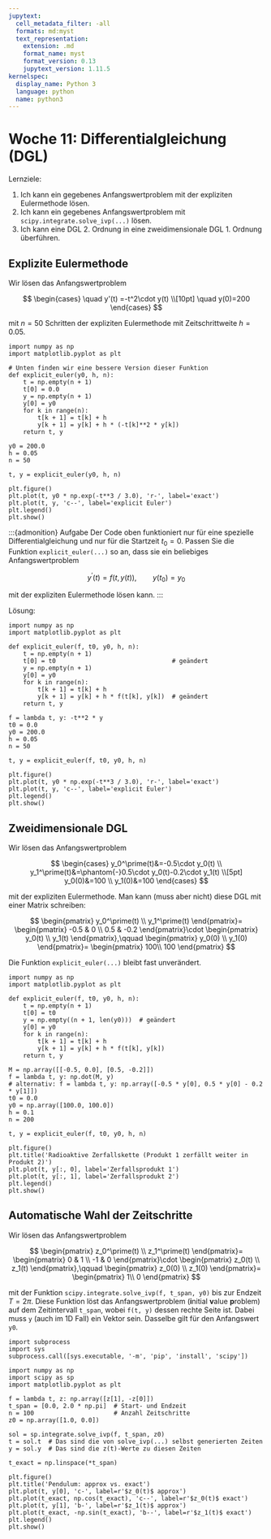 ```yaml
---
jupytext:
  cell_metadata_filter: -all
  formats: md:myst
  text_representation:
    extension: .md
    format_name: myst
    format_version: 0.13
    jupytext_version: 1.11.5
kernelspec:
  display_name: Python 3
  language: python
  name: python3
---
```


# Woche 11: Differentialgleichung (DGL)

Lernziele:

1. Ich kann ein gegebenes Anfangswertproblem mit der expliziten Eulermethode lösen.
2. Ich kann ein gegebenes Anfangswertproblem mit `scipy.integrate.solve_ivp(...)` lösen.
3. Ich kann eine DGL 2. Ordnung in eine zweidimensionale DGL 1. Ordnung überführen.

<!--
```{figure} images/euler_polygonzug.png
---
scale: 33%
align: right
---
```
-->

## Explizite Eulermethode

Wir lösen das Anfangswertproblem

$$
\begin{cases}
\quad y'(t) =-t^2\cdot y(t) \\[10pt]
\quad y(0)=200
\end{cases}
$$

mit $n=50$ Schritten der expliziten Eulermethode mit Zeitschrittweite $h=0.05$.

```{code-cell} ipython3
import numpy as np
import matplotlib.pyplot as plt

# Unten finden wir eine bessere Version dieser Funktion
def explicit_euler(y0, h, n):
    t = np.empty(n + 1)
    t[0] = 0.0
    y = np.empty(n + 1)
    y[0] = y0
    for k in range(n):
        t[k + 1] = t[k] + h
        y[k + 1] = y[k] + h * (-t[k]**2 * y[k])
    return t, y

y0 = 200.0
h = 0.05
n = 50

t, y = explicit_euler(y0, h, n)

plt.figure()
plt.plot(t, y0 * np.exp(-t**3 / 3.0), 'r-', label='exact')
plt.plot(t, y, 'c--', label='explicit Euler')
plt.legend()
plt.show()
```

:::{admonition} Aufgabe
Der Code oben funktioniert nur für eine spezielle Differentialgleichung und nur für die Startzeit $t_0=0$.
Passen Sie die Funktion `explicit_euler(...)` so an, dass sie ein beliebiges Anfangswertproblem

$$
y^\prime(t)=f(t, y(t)),\qquad y(t_0)=y_0
$$

mit der expliziten Eulermethode lösen kann.
:::

Lösung:
```{code-cell} ipython3
import numpy as np
import matplotlib.pyplot as plt

def explicit_euler(f, t0, y0, h, n):
    t = np.empty(n + 1)
    t[0] = t0                                # geändert
    y = np.empty(n + 1)
    y[0] = y0
    for k in range(n):
        t[k + 1] = t[k] + h
        y[k + 1] = y[k] + h * f(t[k], y[k])  # geändert
    return t, y

f = lambda t, y: -t**2 * y
t0 = 0.0
y0 = 200.0
h = 0.05
n = 50

t, y = explicit_euler(f, t0, y0, h, n)

plt.figure()
plt.plot(t, y0 * np.exp(-t**3 / 3.0), 'r-', label='exact')
plt.plot(t, y, 'c--', label='explicit Euler')
plt.legend()
plt.show()
```

## Zweidimensionale DGL

Wir lösen das Anfangswertproblem

$$
\begin{cases}
y_0^\prime(t)&=-0.5\cdot y_0(t) \\
y_1^\prime(t)&=\phantom{-}0.5\cdot y_0(t)-0.2\cdot y_1(t) \\[5pt]
y_0(0)&=100 \\
y_1(0)&=100
\end{cases}
$$

mit der expliziten Eulermethode.
Man kann (muss aber nicht) diese DGL mit einer Matrix schreiben:

$$
\begin{pmatrix}
y_0^\prime(t) \\
y_1^\prime(t)
\end{pmatrix}=
\begin{pmatrix}
-0.5 & 0 \\
0.5 & -0.2
\end{pmatrix}\cdot
\begin{pmatrix}
y_0(t) \\
y_1(t)
\end{pmatrix},\qquad 
\begin{pmatrix}
y_0(0) \\
y_1(0)
\end{pmatrix}=
\begin{pmatrix}
100\\
100
\end{pmatrix}
$$

Die Funktion `explicit_euler(...)` bleibt fast unverändert.
```{code-cell} ipython3
import numpy as np
import matplotlib.pyplot as plt

def explicit_euler(f, t0, y0, h, n):
    t = np.empty(n + 1)
    t[0] = t0
    y = np.empty((n + 1, len(y0)))  # geändert
    y[0] = y0
    for k in range(n):
        t[k + 1] = t[k] + h
        y[k + 1] = y[k] + h * f(t[k], y[k])
    return t, y

M = np.array([[-0.5, 0.0], [0.5, -0.2]])
f = lambda t, y: np.dot(M, y)
# alternativ: f = lambda t, y: np.array([-0.5 * y[0], 0.5 * y[0] - 0.2 * y[1]])
t0 = 0.0
y0 = np.array([100.0, 100.0])
h = 0.1
n = 200

t, y = explicit_euler(f, t0, y0, h, n)

plt.figure()
plt.title('Radioaktive Zerfallskette (Produkt 1 zerfällt weiter in Produkt 2)')
plt.plot(t, y[:, 0], label='Zerfallsprodukt 1')
plt.plot(t, y[:, 1], label='Zerfallsprodukt 2')
plt.legend()
plt.show()
```

## Automatische Wahl der Zeitschritte

Wir lösen das Anfangswertproblem

$$
\begin{pmatrix}
z_0^\prime(t) \\
z_1^\prime(t)
\end{pmatrix}=
\begin{pmatrix}
0 & 1 \\
-1 & 0
\end{pmatrix}\cdot
\begin{pmatrix}
z_0(t) \\
z_1(t)
\end{pmatrix},\qquad 
\begin{pmatrix}
z_0(0) \\
z_1(0)
\end{pmatrix}=
\begin{pmatrix}
1\\
0
\end{pmatrix}
$$

mit der Funktion `scipy.integrate.solve_ivp(f, t_span, y0)` bis zur Endzeit $T=2\pi$.
Diese Funktion löst das Anfangswertproblem (**i**nitial **v**alue **p**roblem) auf dem Zeitintervall `t_span`, wobei `f(t, y)` dessen rechte Seite ist.
Dabei muss `y` (auch im 1D Fall) ein Vektor sein.
Dasselbe gilt für den Anfangswert `y0`.

```{code-cell} ipython3
import subprocess
import sys
subprocess.call([sys.executable, '-m', 'pip', 'install', 'scipy'])

import numpy as np
import scipy as sp
import matplotlib.pyplot as plt

f = lambda t, z: np.array([z[1], -z[0]])
t_span = [0.0, 2.0 * np.pi]  # Start- und Endzeit
n = 100                      # Anzahl Zeitschritte
z0 = np.array([1.0, 0.0])

sol = sp.integrate.solve_ivp(f, t_span, z0)
t = sol.t  # Das sind die von solve_ivp(...) selbst generierten Zeiten
y = sol.y  # Das sind die z(t)-Werte zu diesen Zeiten

t_exact = np.linspace(*t_span)

plt.figure()
plt.title('Pendulum: approx vs. exact')
plt.plot(t, y[0], 'c-', label=r'$z_0(t)$ approx')
plt.plot(t_exact, np.cos(t_exact), 'c--', label=r'$z_0(t)$ exact')
plt.plot(t, y[1], 'b-', label=r'$z_1(t)$ approx')
plt.plot(t_exact, -np.sin(t_exact), 'b--', label=r'$z_1(t)$ exact')
plt.legend()
plt.show()
```
